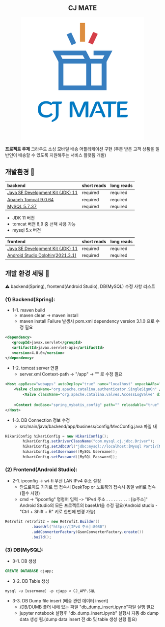 <h2 align="center">CJ MATE</h2>

<p align="center">
  <img src="https://github.com/CJ-SECOND/CJ_APP/blob/master/img/CJ_APP.png" alt="CJ Mate's logo" width="400px" height="400px"/>
</p>


**프로젝트 주제** 크라우드 소싱 모바일 배송 어플리케이션 구현 (주문 받은 고객 상품을 일반인이 배송할 수 있도록 지원해주는 서비스 플랫폼 개발)

## 개발환경 :pushpin:

|  backend                                            | short reads   | long reads   |
| :-------------------------------------------------- | :------------ | :----------- |
| [Java SE Development Kit (JDK) 11](https://www.oracle.com/java/technologies/downloads/#java11)  | required      | required     |
| [Apaceh Tomcat 9.0.64](https://tomcat.apache.org/download-90.cgi) | required      | required     |
| [MySQL 5.7.37](https://github.com/bcgsc/ntCard]())  | required      | required     |


* JDK 11 버전 
* tomcat 버전 8,9 중 선택 사용 가능
* mysql 5.x 버전 

|  frontend                                            | short reads   | long reads   |
| :-------------------------------------------------- | :------------ | :----------- |
| [Java SE Development Kit (JDK) 11](https://www.oracle.com/java/technologies/downloads/#java11)  | required      | required     |
| [Android Studio Dolphin(2021.3.1)](https://developer.android.com/studio/preview) | required      | required     |


## 개발 환경 세팅 :running:

:warning: backend(Spring), frontend(Android Studio), DB(MySQL) 수정 사항 리스트 

### (1) Backend(Spring):

* 1-1. maven build
  * maven clean -> maven install
  * maven install Failure 발생시 pom.xml dependency version 3.1.0 으로 수정 필요
 
 ```xml
<dependency>
	<groupId>javax.servlet</groupId>
	<artifactId>javax.servlet-api</artifactId>
	<version>4.0.0</version>
</dependency>
```

* 1-2. tomcat server 연결
  * server.xml Context-path -> "/app" -> "" 로 수정 필요
```xml 
<Host appBase="webapps" autoDeploy="true" name="localhost" unpackWARs="true">
	<Valve className="org.apache.catalina.authenticator.SingleSignOn" />
        <Valve className="org.apache.catalina.valves.AccessLogValve" directory="logs" pattern="%h %l %u %t &quot;%r&quot; %s %b" prefix="localhost_access_log" suffix=".txt"/>

	<Context docBase="spring_mybatis_config" path="" reloadable="true" source="org.eclipse.jst.jee.server:spring_mybatis_config"/>
</Host>
```

* 1-3. DB Connection 정보 수정
  * src/main/java/backend/app/business/config/MvcConfig.java 파일 내
 
```java 
HikariConfig hikariConfig = new HikariConfig();
 		hikariConfig.setDriverClassName("com.mysql.cj.jdbc.Driver");
 		hikariConfig.setJdbcUrl("jdbc:mysql://localhost:[Mysql Port]/[MySQL DB NAME]?serverTimezone=UTC&useSSL=false");
 		hikariConfig.setUsername([MySQL Username]);
 		hikariConfig.setPassword([MySQL Password]);
```

### (2) Frontend(Android Studio):

* 2-1. ipconfig -> wi-fi 무선 LAN IPv4 주소 설정
  * 안드로이드 기기로 앱 접속시 DeskTop or 노트북의 접속시 동일 wifi로 접속 (필수 사항)
  * cmd -> "ipconfig" 명령어 입력 -> "IPv4 주소 . . . . . . . . . : [ip주소]" Android Studio의 모든 프로젝트의 baseUrl을 수정 필요(Android studio - "Ctrl + Shift + R" 키로 한번에 변경 가능) 

```java
Retrofit retrofit2 = new Retrofit.Builder()
            .baseUrl("http://[IPv4 주소]:8080")
            .addConverterFactory(GsonConverterFactory.create())
            .build();
```

### (3) DB(MySQL):

* 3-1. DB 생성

```sql
CREATE DATABASE cjapp;
```

* 3-2. DB Table 생성 
 
```shell
mysql -u [username] -p cjapp < CJ_APP.SQL
```

* 3-3. DB Dump file insert (배송 관련 데이터 insert)
  * /DB/DUMB 폴더 내에 있는 파일 "db_dump_insert.ipynb"파일 실행 필요
  * jupyter notebook 실행후 "db_dump_insert.ipynb" 실행시 자동 db dump data 생성 됨.(dump data insert 전 db 및 table 생성 선행 필요)

